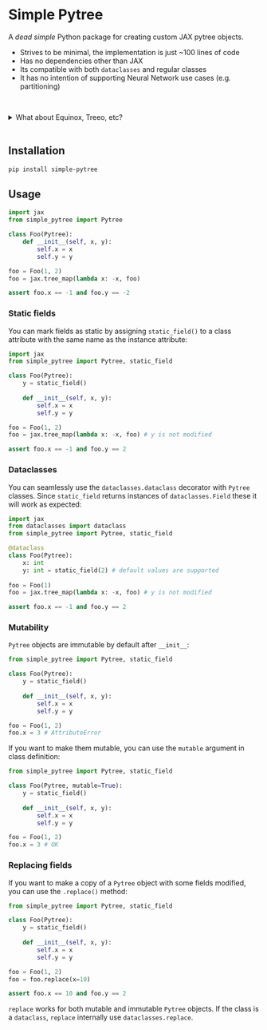 # Simple Pytree

A _dead simple_ Python package for creating custom JAX pytree objects.

* Strives to be minimal, the implementation is just ~100 lines of code
* Has no dependencies other than JAX
* Its compatible with both `dataclasses` and regular classes
* It has no intention of supporting Neural Network use cases (e.g. partitioning)

<br><details><summary>What about Equinox, Treeo, etc?</summary>


Most pytree-based neural network libraries start simple but end up adding
a lot of features that are not needed for simple pytree objects. `flax.struct.PytreeNode`
is the simplest one out there, but it has two downsides:

1. Forces you to use `dataclasses`, which is not a bad thing but not always
what you want.
2. It requires you to install `flax` just to use it.

</details><br>

## Installation

```bash
pip install simple-pytree
```

## Usage

```python
import jax
from simple_pytree import Pytree

class Foo(Pytree):
    def __init__(self, x, y):
        self.x = x
        self.y = y

foo = Foo(1, 2)
foo = jax.tree_map(lambda x: -x, foo)

assert foo.x == -1 and foo.y == -2
```

### Static fields
You can mark fields as static by assigning `static_field()` to a class attribute with the same name 
as the instance attribute:

```python
import jax
from simple_pytree import Pytree, static_field

class Foo(Pytree):
    y = static_field()
    
    def __init__(self, x, y):
        self.x = x
        self.y = y

foo = Foo(1, 2)
foo = jax.tree_map(lambda x: -x, foo) # y is not modified

assert foo.x == -1 and foo.y == 2
```

### Dataclasses
You can seamlessly use the `dataclasses.dataclass` decorator with `Pytree` classes.
Since `static_field` returns instances of `dataclasses.Field` these it will work as expected:

```python
import jax
from dataclasses import dataclass
from simple_pytree import Pytree, static_field

@dataclass
class Foo(Pytree):
    x: int
    y: int = static_field(2) # default values are supported
    
foo = Foo(1)
foo = jax.tree_map(lambda x: -x, foo) # y is not modified

assert foo.x == -1 and foo.y == 2
```

### Mutability
`Pytree` objects are immutable by default after `__init__`:

```python
from simple_pytree import Pytree, static_field

class Foo(Pytree):
    y = static_field()
    
    def __init__(self, x, y):
        self.x = x
        self.y = y

foo = Foo(1, 2)
foo.x = 3 # AttributeError
```
If you want to make them mutable, you can use the `mutable` argument in class definition:

```python
from simple_pytree import Pytree, static_field

class Foo(Pytree, mutable=True):
    y = static_field()
    
    def __init__(self, x, y):
        self.x = x
        self.y = y

foo = Foo(1, 2)
foo.x = 3 # OK
```

### Replacing fields

If you want to make a copy of a `Pytree` object with some fields modified, you can use the `.replace()` method:

```python
from simple_pytree import Pytree, static_field

class Foo(Pytree):
    y = static_field()
    
    def __init__(self, x, y):
        self.x = x
        self.y = y

foo = Foo(1, 2)
foo = foo.replace(x=10)

assert foo.x == 10 and foo.y == 2
```

`replace` works for both mutable and immutable `Pytree` objects. If the class
is a `dataclass`, `replace` internally use `dataclasses.replace`.

